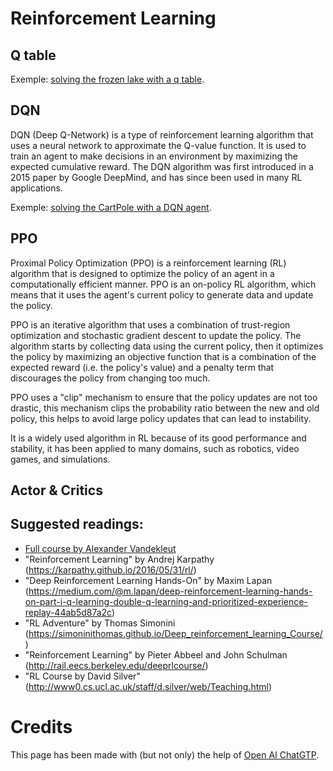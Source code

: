 # Reinforcement Learning

## Q table

Exemple: [solving the frozen lake with a q table](https://github.com/quillaur/data_learning/blob/main/data_science/machine_learning/reinforcement_learning/frozen_lake_q_table.ipynb).

## DQN
DQN (Deep Q-Network) is a type of reinforcement learning algorithm that uses a neural network to approximate the Q-value function. It is used to train an agent to make decisions in an environment by maximizing the expected cumulative reward. The DQN algorithm was first introduced in a 2015 paper by Google DeepMind, and has since been used in many RL applications.

Exemple: [solving the CartPole with a DQN agent](https://github.com/quillaur/data_learning/blob/main/data_science/machine_learning/reinforcement_learning/dqn/cartpole_dqn_test.ipynb).

## PPO
Proximal Policy Optimization (PPO) is a reinforcement learning (RL) algorithm that is designed to optimize the policy of an agent in a computationally efficient manner. PPO is an on-policy RL algorithm, which means that it uses the agent's current policy to generate data and update the policy.

PPO is an iterative algorithm that uses a combination of trust-region optimization and stochastic gradient descent to update the policy. The algorithm starts by collecting data using the current policy, then it optimizes the policy by maximizing an objective function that is a combination of the expected reward (i.e. the policy's value) and a penalty term that discourages the policy from changing too much.

PPO uses a "clip" mechanism to ensure that the policy updates are not too drastic, this mechanism clips the probability ratio between the new and old policy, this helps to avoid large policy updates that can lead to instability.

It is a widely used algorithm in RL because of its good performance and stability, it has been applied to many domains, such as robotics, video games, and simulations.

## Actor & Critics

## Suggested readings:
* [Full course by Alexander Vandekleut](https://alexandervandekleut.github.io/)
* "Reinforcement Learning" by Andrej Karpathy (https://karpathy.github.io/2016/05/31/rl/)
* "Deep Reinforcement Learning Hands-On" by Maxim Lapan (https://medium.com/@m.lapan/deep-reinforcement-learning-hands-on-part-i-q-learning-double-q-learning-and-prioritized-experience-replay-44ab5d87a2c)
* "RL Adventure" by Thomas Simonini (https://simoninithomas.github.io/Deep_reinforcement_learning_Course/)
* "Reinforcement Learning" by Pieter Abbeel and John Schulman (http://rail.eecs.berkeley.edu/deeprlcourse/)
* "RL Course by David Silver" (http://www0.cs.ucl.ac.uk/staff/d.silver/web/Teaching.html)

# Credits
This page has been made with (but not only) the help of [Open AI ChatGTP](https://chat.openai.com/).